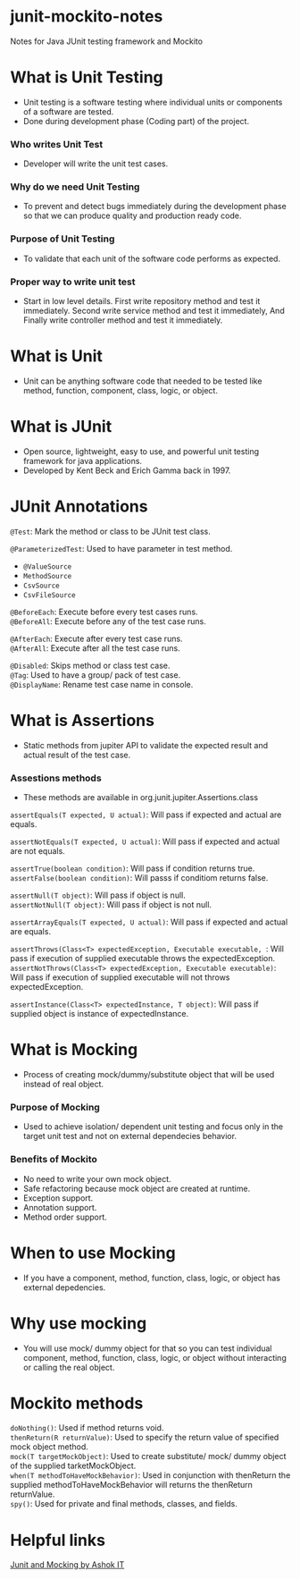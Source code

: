 # junit-mockito-notes
Notes for Java JUnit testing framework and Mockito

# What is Unit Testing
- Unit testing is a software testing where individual units or components of a software are tested.
- Done during development phase (Coding part) of the project.

### Who writes Unit Test
- Developer will write the unit test cases.

### Why do we need Unit Testing
- To prevent and detect bugs immediately during the development phase so that we can produce quality and production ready code.

### Purpose of Unit Testing
- To validate that each unit of the software code performs as expected.

### Proper way to write unit test
- Start in low level details. First write repository method and test it immediately. Second write service method and test it immediately, And Finally write controller method and test it immediately.

# What is Unit
-  Unit can be anything software code that needed to be tested like method, function, component, class, logic, or object.

# What is JUnit
- Open source, lightweight, easy to use, and powerful unit testing framework for java applications.
- Developed by Kent Beck and Erich Gamma back in 1997.

# JUnit Annotations
`@Test`: Mark the method or class to be JUnit test class.  

`@ParameterizedTest`: Used to have parameter in test method.  
  - `@ValueSource`
  - `MethodSource`
  - `CsvSource`
  - `CsvFileSource`
 
`@BeforeEach`: Execute before every test cases runs.  
`@BeforeAll`: Execute before any of the test case runs.  
 
`@AfterEach`: Execute after every test case runs.  
`@AfterAll`: Execute after all the test case runs.  

`@Disabled`: Skips method or class test case.  
`@Tag`: Used to have a group/ pack of test case.  
`@DisplayName`: Rename test case name in console.  

# What is Assertions
- Static methods from jupiter API to validate the expected result and actual result of the test case.

### Assestions methods
- These methods are available in org.junit.jupiter.Assertions.class
  
`assertEquals(T expected, U actual)`: Will pass if expected and actual are equals.  
  
`assertNotEquals(T expected, U actual)`: Will pass if expected and actual are not equals.   

`assertTrue(boolean condition)`: Will pass if condition returns true.   
`assertFalse(boolean condition)`: Will passs if conditiom returns false.  

`assertNull(T object)`: Will pass if object is null.    
`assertNotNull(T object)`: Will pass if object is not null.  

`assertArrayEquals(T expected, U actual)`: Will pass if expected and actual are equals.

`assertThrows(Class<T> expectedException, Executable executable, `: Will pass if execution
of supplied executable throws the expectedException.
`assertNotThrows(Class<T> expectedException, Executable executable)`: Will pass if execution of supplied executable will not throws expectedException.

`assertInstance(Class<T> expectedInstance, T object)`: Will pass if supplied object is instance of expectedInstance.

# What is Mocking
- Process of creating mock/dummy/substitute object that will be used instead of real object.

### Purpose of Mocking
- Used to achieve isolation/ dependent unit testing and focus only in the target unit test and not on external dependecies behavior.

### Benefits of Mockito
- No need to write your own mock object.
- Safe refactoring because mock object are created at runtime.
- Exception support.
- Annotation support.
- Method order support.

# When to use Mocking
- If you have a component, method, function, class, logic, or object has external depedencies.

# Why use mocking
- You will use mock/ dummy object for that so you can test individual component, method, function, class, logic, or object without interacting or calling the real object.

# Mockito methods
`doNothing()`: Used if method returns void.  
`thenReturn(R returnValue)`: Used to specify the return value of specified mock object method.  
`mock(T targetMockObject)`: Used to create substitute/ mock/ dummy object of the supplied tarketMockObject.  
`when(T methodToHaveMockBehavior)`: Used in conjunction with thenReturn the supplied methodToHaveMockBehavior will returns the thenReturn returnValue.  
`spy()`: Used for private and final methods, classes, and fields.  

# Helpful links
[Junit and Mocking by Ashok IT](https://m.youtube.com/watch?v=MEFoGR07qgw&t=11126s&pp=ygUOQXNob2sgaXQganVuaXQ%3D)
